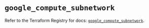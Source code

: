 # `google_compute_subnetwork`

Refer to the Terraform Registry for docs: [`google_compute_subnetwork`](https://registry.terraform.io/providers/hashicorp/google/6.41.0/docs/resources/compute_subnetwork).
